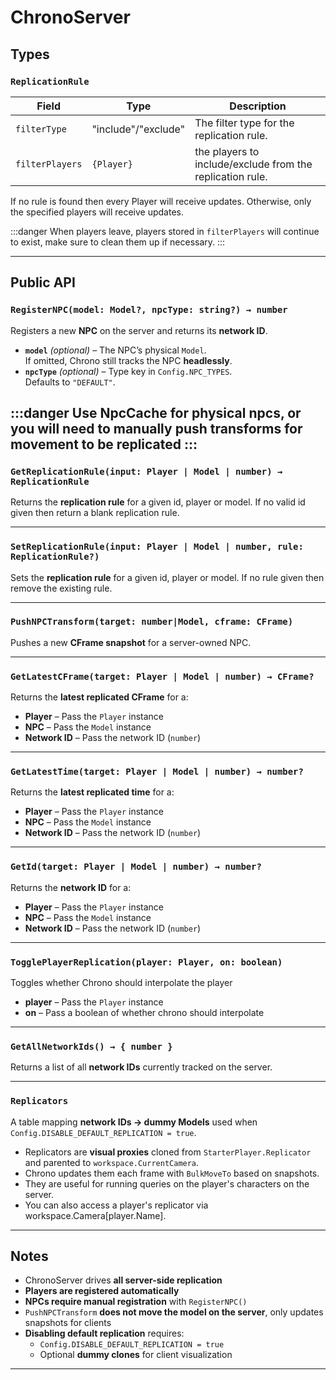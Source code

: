 # ChronoServer 


## Types

### `ReplicationRule`

| Field     | Type   | Description              |
|----------|-------|--------------------------|
| `filterType`      | "include"/"exclude" | The filter type for the replication rule.   |
| `filterPlayers`  | `{Player}`    | the players to include/exclude from the replication rule. |

If no rule is found then  every Player will receive updates. Otherwise, only the specified players will receive updates.

:::danger
When players leave, players stored in `filterPlayers` will continue to exist, make sure to clean them up if necessary.
:::

---

## Public API

### `RegisterNPC(model: Model?, npcType: string?) → number`

Registers a new **NPC** on the server and returns its **network ID**.

- **`model`** *(optional)* – The NPC’s physical `Model`.  
  If omitted, Chrono still tracks the NPC **headlessly**.
- **`npcType`** *(optional)* – Type key in `Config.NPC_TYPES`.  
  Defaults to `"DEFAULT"`.

:::danger
Use NpcCache for physical npcs, or you will need to manually push transforms for movement to be replicated
:::
---

### `GetReplicationRule(input: Player | Model | number) → ReplicationRule`

Returns the **replication rule** for a given id, player or model. If no valid id given then return a blank replication rule.

---

### `SetReplicationRule(input: Player | Model | number, rule: ReplicationRule?)`

Sets the **replication rule** for a given id, player or model. If no rule given then remove the existing rule.

---

### `PushNPCTransform(target: number|Model, cframe: CFrame)`

Pushes a new **CFrame snapshot** for a server-owned NPC.

---

### `GetLatestCFrame(target: Player | Model | number) → CFrame?`

Returns the **latest replicated CFrame** for a:

- **Player** – Pass the `Player` instance  
- **NPC** – Pass the `Model` instance  
- **Network ID** – Pass the network ID (`number`)

---

### `GetLatestTime(target: Player | Model | number) → number?`

Returns the **latest replicated time** for a:

- **Player** – Pass the `Player` instance  
- **NPC** – Pass the `Model` instance  
- **Network ID** – Pass the network ID (`number`)

---

### `GetId(target: Player | Model | number) → number?`

Returns the **network ID** for a:

- **Player** – Pass the `Player` instance  
- **NPC** – Pass the `Model` instance
- **Network ID** – Pass the network ID (`number`)

---

### `TogglePlayerReplication(player: Player, on: boolean)`

Toggles whether Chrono should interpolate the player

- **player** – Pass the `Player` instance  
- **on** – Pass a boolean of whether chrono should interpolate

---

### `GetAllNetworkIds() → { number }`

Returns a list of all **network IDs** currently tracked on the server.

---


### `Replicators`

A table mapping **network IDs → dummy Models** used when  
`Config.DISABLE_DEFAULT_REPLICATION = true`.

- Replicators are **visual proxies** cloned from `StarterPlayer.Replicator`  
  and parented to `workspace.CurrentCamera`.  
- Chrono updates them each frame with `BulkMoveTo` based on snapshots.  
- They are useful for running queries on the player's characters on the server.
- You can also access a player's replicator via workspace.Camera[player.Name].

---

## Notes

- ChronoServer drives **all server-side replication**  
- **Players are registered automatically**  
- **NPCs require manual registration** with `RegisterNPC()`  
- `PushNPCTransform` **does not move the model on the server**, only updates snapshots for clients  
- **Disabling default replication** requires:
  - `Config.DISABLE_DEFAULT_REPLICATION = true`
  - Optional **dummy clones** for client visualization

---
